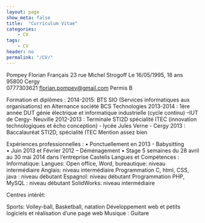 ```yaml
---
layout: page
show_meta: false
title:  "Curriculum Vitae"
categories:
    - CV
tags:
    - CV
header: no
permalink: "/CV/"
---
```


Pompey Florian								Français
23 rue Michel Strogoff							Le 16/05/1995, 18 ans
95800 Cergy								
0777303621
florian.pompey@gmail.com
Permis B



Formation et diplômes :
2014-2015: BTS  SIO (Services informatiques aux organisations) en Alternance société BCS Technologies
2013-2014 : 1ère année DUT génie électrique et informatique industrielle (cycle continu) –IUT de       Cergy- Neuville
2012-2013 : Terminale STI2D spécialité ITEC (innovation technologiques et écho conception) - lycée Jules Verne - Cergy
2013 : Baccalauréat STI2D, spécialité ITEC
	Mention assez bien

Expériences professionnelles :
•	Ponctuellement en 2013 - Babysitting 		
•	Juin 2013 et Février 2012 – Déménagement
•	Stage 5 semaines du 28 avril au 30 mai 2014 dans l’entreprise Castelis
Langues  et  Compétences :              
                      Informatique:                                                                                      Langues:
Open office, Word, bureautique:     niveau intermédiaire                   Anglais:   niveau intermédiaire
Programmation C, html, CSS, java : niveau débutant	     	      Espagnol: niveau débutant
Programmation PHP, MySQL :          niveau débutant
SolidWorks:                                          niveau intermédiaire

Centres intérêt:

Sports: Volley-ball, Basketball, natation
Développement web et petits logiciels et réalisation d’une page web
Musique : Guitare

